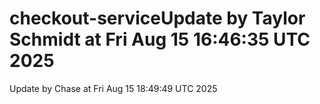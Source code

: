 # checkout-serviceUpdate by Taylor Schmidt at Fri Aug 15 16:46:35 UTC 2025
Update by Chase at Fri Aug 15 18:49:49 UTC 2025
